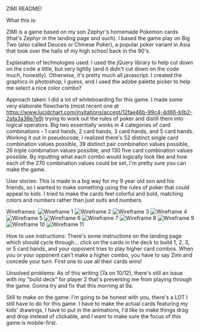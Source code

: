 ZIMI README!

What this is:

ZIMI is a game based on my son Zephyr's homemade Pokemon cards (that's Zephyr in the landing page and such). I based the game play on Big Two (also called Deuces or Chinese Poker), a popular poker variant in Asia that took over the halls of my high school back in the 90's.

Explanation of technologies used:
I used the jQuery library to help cut down on the code a little, but very lightly (and it didn't cut down on the code much, honestly). Otherwise, it's pretty much all javascript. I created the graphics in photoshop, I guess, and I used the adobe palette picker to help me select a nice color combo?

Approach taken:
I did a lot of whiteboarding for this game. I made some very elaborate flowcharts (most recent one at https://www.lucidchart.com/invitations/accept/12fae46b-99c4-4d66-b1b2-2afa3a38e7e9) trying to work out the rules of poker and distill them into logical operators. Big two essentially works in 4 categories of card combinations - 1 card hands, 2 card hands, 3 card hands, and 5 card hands. Working it out in pseudocode, I realized there's 52 distinct single card combination values possible, 39 distinct pair combination values possible, 26 triple combination values possible, and 130 five card combination values possible. By inputting what each combo would logically look like and how each of the 270 combination values could be set, I'm pretty sure you can make the game.

User stories:
This is made in a big way for my 9 year old son and his friends, so I wanted to make something using the rules of poker that could appeal to kids. I tried to make the cards feel colorful and bold, matching colors and numbers rather than just suits and numbers.

Wireframes:
![Wireframe 1](./images/01-ZIMI-screen-layout.jpg)
![Wireframe 2](./images/02-ZIMI-screen-layout.jpg)
![Wireframe 3](./images/03-ZIMI-screen-layout.jpg)
![Wireframe 4](./images/04-ZIMI-screen-layout.jpg)
![Wireframe 5](./images/05-ZIMI-screen-layout.jpg)
![Wireframe 6](./images/06-ZIMI-screen-layout.jpg)
![Wireframe 7](./images/07-ZIMI-screen-layout.jpg)
![Wireframe 8](./images/08-ZIMI-screen-layout.jpg)
![Wireframe 9](./images/09-ZIMI-screen-layout.jpg)
![Wireframe 10](./images/10-ZIMI-screen-layout.jpg)
![Wireframe 11](./images/11-ZIMI-screen-layout.jpg)

How to use instructions:
There's some instructions on the landing page which should cycle through... click on the cards in the deck to build 1, 2, 3, or 5 card hands, and your opponent tries to play higher card combos. When you or your opponent can't make a higher combo, you have to say Zimi and concede your turn. First one to use all their cards wins!

Unsolved problems:
As of this writing (7a on 10/12), there's still an issue with my "build deck" for player 2 that's preventing me from playing through the game. Gonna try and fix that this morning at 9a.

Still to make on the game:
I'm going to be honest with you, there's a LOT I still have to do for this game. I have to make the actual cards featuring my kids' drawings, I have to put in the animations, I'd like to make things drag and drop instead of clickable, and I want to make sure the focus of this game is mobile-first.
